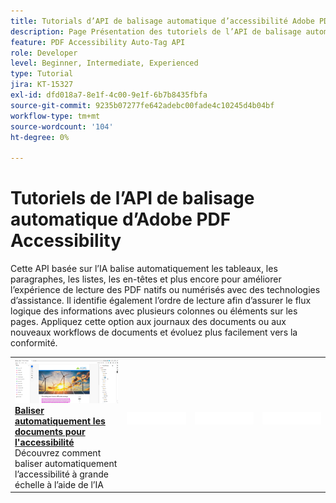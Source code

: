 ```yaml
---
title: Tutorials d’API de balisage automatique d’accessibilité Adobe PDF
description: Page Présentation des tutoriels de l’API de balisage automatique d’Adobe Accessibility
feature: PDF Accessibility Auto-Tag API
role: Developer
level: Beginner, Intermediate, Experienced
type: Tutorial
jira: KT-15327
exl-id: dfd018a7-8e1f-4c00-9e1f-6b7b8435fbfa
source-git-commit: 9235b07277fe642adebc00fade4c10245d4b04bf
workflow-type: tm+mt
source-wordcount: '104'
ht-degree: 0%

---
```


# Tutoriels de l’API de balisage automatique d’Adobe PDF Accessibility

Cette API basée sur l’IA balise automatiquement les tableaux, les paragraphes, les listes, les en-têtes et plus encore pour améliorer l’expérience de lecture des PDF natifs ou numérisés avec des technologies d’assistance. Il identifie également l’ordre de lecture afin d’assurer le flux logique des informations avec plusieurs colonnes ou éléments sur les pages. Appliquez cette option aux journaux des documents ou aux nouveaux workflows de documents et évoluez plus facilement vers la conformité.

<table style="table-layout:fixed">
<tr>
  <td>
    <a href="automatically-add-tags.md">
      <img alt="Balisage automatique des documents pour l’accessibilité" src="assets/auto-tag-accessibility.png" />
    </a>
    <div>
      <a href="automatically-add-tags.md"><strong>Baliser automatiquement les documents pour l'accessibilité</strong></a>
      </div>
      Découvrez comment baliser automatiquement l’accessibilité à grande échelle à l’aide de l’IA
      <br>
  </td>
 <td>
       <img alt="Espaceur" src="../assets/WhiteBanner_Placeholder.png">
       <div>
       <br>
 </td>
 <td>
       <img alt="Espaceur" src="../assets/WhiteBanner_Placeholder.png">
       <div>
       <br>
 </td>
 <td>
       <img alt="Espaceur" src="../assets/WhiteBanner_Placeholder.png">
       <div>
       <br>
 </td>
</tr>
</table>